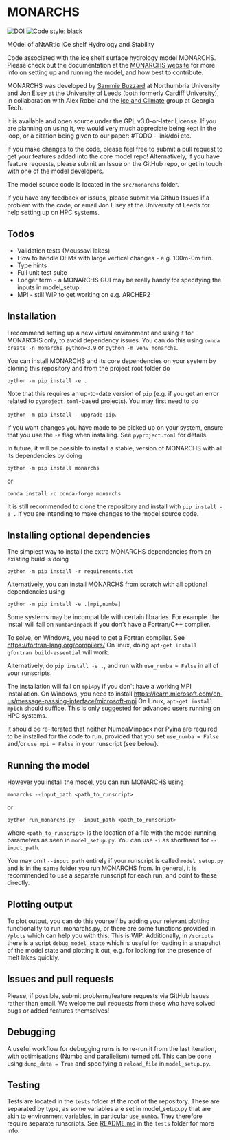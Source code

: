 # MONARCHS

[![DOI](https://zenodo.org/badge/890500319.svg)](https://doi.org/10.5281/zenodo.14217406)
[![Code style: black](https://img.shields.io/badge/code%20style-black-000000.svg)](https://github.com/psf/black)

MOdel of aNtARtic iCe shelf Hydrology and Stability 

Code associated with the ice shelf surface hydrology model MONARCHS. Please check out the documentation at the
[MONARCHS website](https://monarchs-ice.github.io/monarchs) for more info on setting up and running the model, and how best to contribute.

MONARCHS was developed by [Sammie Buzzard](https://www.northumbria.ac.uk/about-us/our-staff/b/sammie-buzzard/) at Northumbria University and [Jon Elsey](https://environment.leeds.ac.uk/see/staff/12908/dr-jon-elsey) at the University of 
Leeds (both formerly Cardiff University), in collaboration with Alex Robel and the [Ice and Climate](https://iceclimate.eas.gatech.edu/) group at 
Georgia Tech.

It is available and open source under the GPL v3.0-or-later License. If you are planning on using it, we would very much
appreciate being kept in the loop, or a citation being given to our paper: #TODO - link/doi etc. 

If you make changes to the code, please feel free to submit a pull request to get your features added into the core model repo!
Alternatively, if you have feature requests, please submit an Issue on the GitHub repo, or get in touch with one of the
model developers.

The model source code is located in the `src/monarchs` folder. 

If you have any feedback or issues, please submit via Github Issues if a problem with the code, or email Jon Elsey at 
the University of Leeds for help setting up on HPC systems.

Todos
-----
- Validation tests (Moussavi lakes)
- How to handle DEMs with large vertical changes - e.g. 100m-0m firn.
- Type hints 
- Full unit test suite
- Longer term - a MONARCHS GUI may be really handy for specifying the inputs in model_setup.
- MPI - still WIP to get working on e.g. ARCHER2

Installation
------------
I recommend setting up a new virtual environment and using it for MONARCHS only, to avoid dependency issues. You 
can do this using `conda create -n monarchs python=3.9` or `python -m venv monarchs`.

You can install MONARCHS and its core dependencies on your system by cloning this repository and from the project root folder do

`python -m pip install -e .`

Note that this requires an up-to-date version of `pip` (e.g. if you get an error related to `pyproject.toml`-based projects).
You may first need to do

`python -m pip install --upgrade pip`.

If you want changes you have made to be picked up on your system, ensure that you use the `-e` flag when installing. See `pyproject.toml` for details.

In future, it will be possible to install a stable, version of MONARCHS with all its dependencies by doing 

`python -m pip install monarchs`

or 

`conda install -c conda-forge monarchs`

It is still recommended to clone the repository and install with `pip install -e .` if you are intending to make 
changes to the model source code.

## Installing optional dependencies
The simplest way to install the extra MONARCHS dependencies from an existing build is doing

`python -m pip install -r requirements.txt`

Alternatively, you can install MONARCHS from scratch with all optional dependencies using 

`python -m pip install -e .[mpi,numba]`

Some systems may be incompatible with certain libraries. For example. the install will fail on ```NumbaMinpack```
if you don't have a Fortran/C++ compiler. 

To solve, on Windows, you need to get a Fortran compiler. See https://fortran-lang.org/compilers/
On linux, doing ```apt-get install gfortran build-essential``` will work.

Alternatively, do
`pip install -e .`, and run with `use_numba = False` in all 
of your runscripts.

The installation will fail on ```mpi4py``` if you don't have a working MPI installation. On Windows, you need to install
https://learn.microsoft.com/en-us/message-passing-interface/microsoft-mpi
On Linux, ```apt-get install mpich``` should suffice. This is only suggested for advanced users running on HPC systems.

It should be re-iterated that neither NumbaMinpack nor Pyina are required to be installed for the code to run, 
provided that you set ```use_numba = False``` and/or ```use_mpi = False``` in your runscript (see below).


Running the model
-----------------
However you install the model, you can run MONARCHS using

`monarchs --input_path <path_to_runscript>`

or 

`python run_monarchs.py --input_path <path_to_runscript>`

where `<path_to_runscript>` is the location of a file with the model running parameters as seen in `model_setup.py`.
You can use `-i` as shorthand for `--input_path`. 

You may omit `--input_path` entirely if your runscript is called `model_setup.py` and is in the same folder you run 
MONARCHS from. In general, it is recommended to use a separate runscript for each run, and point to these directly.



## Plotting output
To plot output, you can do this yourself by adding your relevant plotting functionality to run_monarchs.py, 
or there are some functions provided in `/plots` which can help you with this. This is WIP. Additionally, in `/scripts` 
there is a script `debug_model_state` which is useful for loading in a snapshot of the model state and plotting it out,
e.g. for looking for the presence of melt lakes quickly.

## Issues and pull requests
Please, if possible, submit problems/feature requests via GitHub Issues rather than email.
We welcome pull requests from those who have solved bugs or added features themselves!

## Debugging

A useful workflow for debugging runs is to re-run it from the last iteration, with optimisations (Numba and parallelism) 
turned off. This can be done using ```dump_data = True``` and specifying a ```reload_file``` in ```model_setup.py```. 

## Testing

Tests are located in the `tests` folder at the root of the repository. These are separated by type, as some variables 
are set in model_setup.py that are akin to environment variables, in particular `use_numba`. They therefore require
separate runscripts. See [README.md](tests/README.md) in the `tests` folder for more info.
